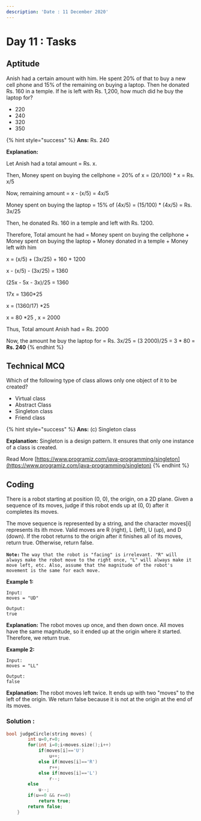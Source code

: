 ```yaml
---
description: 'Date : 11 December 2020'
---
```


# Day 11 : Tasks

## Aptitude

Anish had a certain amount with him. He spent 20% of that to buy a new cell phone and 15% of the remaining on buying a laptop. Then he donated Rs. 160 in a temple. If he is left with Rs. 1,200, how much did he buy the laptop for? 

* 220
* 240
* 320
* 350

{% hint style="success" %}
**Ans:** Rs. 240 

**Explanation:** 

Let Anish had a total amount = Rs. x. 

Then, Money spent on buying the cellphone = 20% of x = \(20/100\) \* x = Rs. x/5 

Now, remaining amount = x - \(x/5\) = 4x/5

Money spent on buying the laptop = 15% of \(4x/5\) = \(15/100\) \* \(4x/5\) = Rs. 3x/25 

Then, he donated Rs. 160 in a temple and left with Rs. 1200.

Therefore, Total amount he had = Money spent on buying the cellphone + Money spent on buying the laptop + Money donated in a temple + Money left with him

 x = \(x/5\) + \(3x/25\) + 160 + 1200

x - \(x/5\) - \(3x/25\) = 1360 

 \(25x - 5x - 3x\)/25 = 1360

 17x = 1360\*25 

x = \(1360/17\) \*25 

x = 80 \*25 , x = 2000 

Thus, Total amount Anish had = Rs. 2000 

Now, the amount he buy the laptop for = Rs. 3x/25 = \(3  2000\)/25 = 3 \* 80 = **Rs. 240**
{% endhint %}



## Technical MCQ

Which of the following type of class allows only one object of it to be created? 

* Virtual class
* Abstract Class
* Singleton class
* Friend class

{% hint style="success" %}
**Ans:** \(c\) Singleton class

**Explanation:** Singleton is a design pattern. It ensures that only one instance of a class is created.

Read More [https://www.programiz.com/java-programming/singleton](https://www.programiz.com/java-programming/singleton)
{% endhint %}

## Coding 

There is a robot starting at position \(0, 0\), the origin, on a 2D plane. Given a sequence of its moves, judge if this robot ends up at \(0, 0\) after it completes its moves.

The move sequence is represented by a string, and the character moves\[i\] represents its ith move. Valid moves are R \(right\), L \(left\), U \(up\), and D \(down\). If the robot returns to the origin after it finishes all of its moves, return true. Otherwise, return false.

**`Note:`** `The way that the robot is "facing" is irrelevant. "R" will always make the robot move to the right once, "L" will always make it move left, etc. Also, assume that the magnitude of the robot's movement is the same for each move.`

**Example 1:**

```text
Input: 
moves = "UD" 

Output: 
true
```

**Explanation:** The robot moves up once, and then down once. All moves have the same magnitude, so it ended up at the origin where it started. Therefore, we return true.

**Example 2:**

```text
Input: 
moves = "LL" 

Output: 
false 
```

**Explanation:** The robot moves left twice. It ends up with two "moves" to the left of the origin. We return false because it is not at the origin at the end of its moves.

### Solution :

```cpp
bool judgeCircle(string moves) {
        int u=0,r=0;
        for(int i=0;i<moves.size();i++)
            if(moves[i]=='U')
                u++;
            else if(moves[i]=='R')
                r++;
            else if(moves[i]=='L')
                r--;
        else
            u--;
        if(u==0 && r==0)
            return true;
        return false;
    }
```

